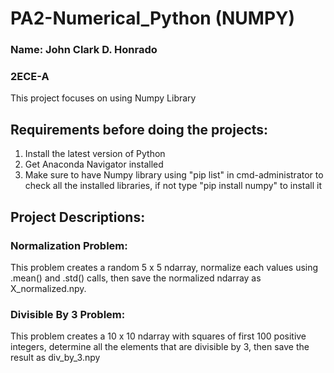 # PA2-Numerical_Python (NUMPY)
### Name: John Clark D. Honrado
### 2ECE-A

This project focuses on using Numpy Library


## Requirements before doing the projects:
1. Install the latest version of Python
2. Get Anaconda Navigator installed
3. Make sure to have Numpy library using "pip list" in cmd-administrator to check all the installed libraries, if not type "pip install numpy" to install it


## Project Descriptions:

### Normalization Problem:

This problem creates a random 5 x 5 ndarray, normalize each values using .mean() and .std() calls, then save the normalized ndarray as X_normalized.npy.


### Divisible By 3 Problem:

This problem creates a 10 x 10 ndarray with squares of first 100 positive integers, determine all the elements that are divisible by 3, then save the result as div_by_3.npy



